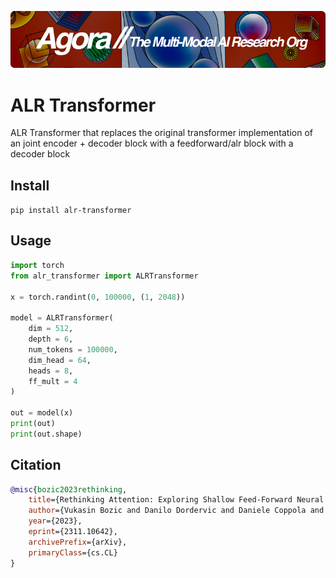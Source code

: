[![Multi-Modality](agorabanner.png)](https://discord.gg/qUtxnK2NMf)

# ALR Transformer
ALR Transformer that replaces the original transformer implementation of an joint encoder + decoder block with a feedforward/alr block with a decoder block


## Install
`pip install alr-transformer`


## Usage
```python
import torch
from alr_transformer import ALRTransformer

x = torch.randint(0, 100000, (1, 2048))

model = ALRTransformer(
    dim = 512,
    depth = 6,
    num_tokens = 100000,
    dim_head = 64,
    heads = 8,
    ff_mult = 4
)

out = model(x)
print(out)
print(out.shape)

```



## Citation
```bibtex
@misc{bozic2023rethinking,
    title={Rethinking Attention: Exploring Shallow Feed-Forward Neural Networks as an Alternative to Attention Layers in Transformers}, 
    author={Vukasin Bozic and Danilo Dordervic and Daniele Coppola and Joseph Thommes},
    year={2023},
    eprint={2311.10642},
    archivePrefix={arXiv},
    primaryClass={cs.CL}
}

```
